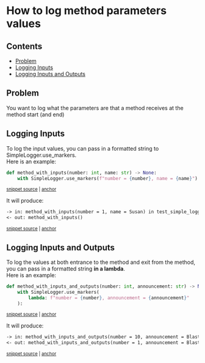 # How to log method parameters values

<!-- toc -->
## Contents

  * [Problem](#problem)
  * [Logging Inputs](#logging-inputs)
  * [Logging Inputs and Outputs](#logging-inputs-and-outputs)<!-- endToc -->

## Problem

You want to log what the parameters are that a method receives at the method start (and end)

## Logging Inputs
To log the input values, you can pass in a formatted string to SimpleLogger.use_markers.  
Here is an example:

<!-- snippet: method_with_inputs -->
<a id='snippet-method_with_inputs'></a>
```py
def method_with_inputs(number: int, name: str) -> None:
    with SimpleLogger.use_markers(f"number = {number}, name = {name}"):
```
<sup><a href='/tests/test_simple_logger.py#L196-L199' title='Snippet source file'>snippet source</a> | <a href='#snippet-method_with_inputs' title='Start of snippet'>anchor</a></sup>
<!-- endSnippet -->

It will produce:  

<!-- snippet: test_simple_logger.test_markers_with_signature.approved.txt -->
<a id='snippet-test_simple_logger.test_markers_with_signature.approved.txt'></a>
```txt
-> in: method_with_inputs(number = 1, name = Susan) in test_simple_logger
<- out: method_with_inputs()
```
<sup><a href='/tests/approved_files/test_simple_logger.test_markers_with_signature.approved.txt#L1-L2' title='Snippet source file'>snippet source</a> | <a href='#snippet-test_simple_logger.test_markers_with_signature.approved.txt' title='Start of snippet'>anchor</a></sup>
<!-- endSnippet -->

## Logging Inputs and Outputs
To log the values at both entrance to the method and exit from the method, you can pass in a formatted string **in a lambda**.  
Here is an example:

<!-- snippet: method_with_inputs_and_outputs -->
<a id='snippet-method_with_inputs_and_outputs'></a>
```py
def method_with_inputs_and_outputs(number: int, announcement: str) -> None:
    with SimpleLogger.use_markers(
        lambda: f"number = {number}, announcement = {announcement}"
    ):
```
<sup><a href='/tests/test_simple_logger.py#L209-L214' title='Snippet source file'>snippet source</a> | <a href='#snippet-method_with_inputs_and_outputs' title='Start of snippet'>anchor</a></sup>
<!-- endSnippet -->

It will produce:  

<!-- snippet: test_simple_logger.test_markers_with_signature_in_and_out.approved.txt -->
<a id='snippet-test_simple_logger.test_markers_with_signature_in_and_out.approved.txt'></a>
```txt
-> in: method_with_inputs_and_outputs(number = 10, announcement = Blast off) in test_simple_logger
<- out: method_with_inputs_and_outputs(number = 1, announcement = Blast off)
```
<sup><a href='/tests/approved_files/test_simple_logger.test_markers_with_signature_in_and_out.approved.txt#L1-L2' title='Snippet source file'>snippet source</a> | <a href='#snippet-test_simple_logger.test_markers_with_signature_in_and_out.approved.txt' title='Start of snippet'>anchor</a></sup>
<!-- endSnippet -->
